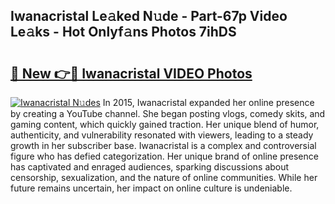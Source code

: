 ## Iwanacristal Le𝚊ked N𝚞de - Part-67p Video Le𝚊ks - Hot Onlyf𝚊ns Photos 7ihDS

# <h2><a href="http://ab65884.deff.icu/?id=Iwanacristal">🔗 New 👉🔴 Iwanacristal VIDEO Photos</a></h2>

[![Iwanacristal N𝚞des](https://i.imgur.com/rIISA9y.gif)](http://ab65884.deff.icu/?id=Iwanacristal)
In 2015, Iwanacristal expanded her online presence by creating a YouTube channel. She began posting vlogs, comedy skits, and gaming content, which quickly gained traction. Her unique blend of humor, authenticity, and vulnerability resonated with viewers, leading to a steady growth in her subscriber base. Iwanacristal is a complex and controversial figure who has defied categorization. Her unique brand of online presence has captivated and enraged audiences, sparking discussions about censorship, sexualization, and the nature of online communities. While her future remains uncertain, her impact on online culture is undeniable.
